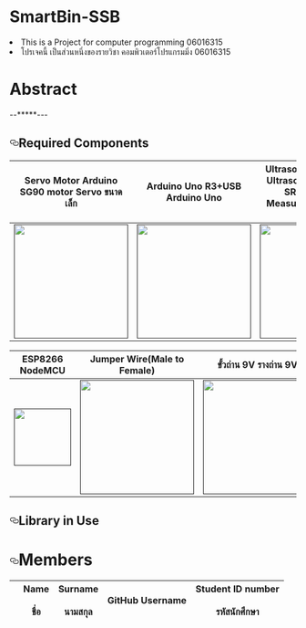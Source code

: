 # SmartBin-SSB
<li>This is a Project for computer programming 06016315</li>
<li>โปรเจคนี้ เป็นส่วนหนึ่งของรายวิชา คอมพิวเตอร์โปรแกรมมิ่ง 06016315</li>

# Abstract
--*****---
<h2><a id="user-content-required-components" class="anchor" aria-hidden="true" href="#required-components"><svg class="octicon octicon-link" viewBox="0 0 16 16" version="1.1" width="16" height="16" aria-hidden="true"><path fill-rule="evenodd" d="M4 9h1v1H4c-1.5 0-3-1.69-3-3.5S2.55 3 4 3h4c1.45 0 3 1.69 3 3.5 0 1.41-.91 2.72-2 3.25V8.59c.58-.45 1-1.27 1-2.09C10 5.22 8.98 4 8 4H4c-.98 0-2 1.22-2 2.5S3 9 4 9zm9-3h-1v1h1c1 0 2 1.22 2 2.5S13.98 12 13 12H9c-.98 0-2-1.22-2-2.5 0-.83.42-1.64 1-2.09V6.25c-1.09.53-2 1.84-2 3.25C6 11.31 7.55 13 9 13h4c1.45 0 3-1.69 3-3.5S14.5 6 13 6z"></path></svg></a><a target="_blank" rel="noopener noreferrer" href=""><img src="" alt="" style="max-width:100%;"></a>Required Components</h2>
<table>
<thead>
<tr>
<th align="center">Servo Motor Arduino SG90 motor Servo ขนาดเล็ก</th>
<th align="center">Arduino Uno R3+USB Arduino Uno</th>
<th align="center">Ultrasonic SR04 เซนเซอร์ UltrasonicModule HC-SR04 Distance Measuring Transducer Sensor</th>
</tr>
</thead>
<tbody>
<tr>
<td align="center"><a align="center" href=""><img src="/Image/rc01.jpg" width="200px" style="max-width:100%;"></a></td>
<td align="center"><a align="center" href=""><img src="/Image/rc02.jpg" width="200px" style="max-width:100%;"></a></td>
<td align="center"><a align="center" href=""><img src="/Image/rc03.png" width="200px" style="max-width:100%;"></a></td>
</tr>
</tbody>
</table>
<table>
<thead>
<tr>
<th align="center">ESP8266 NodeMCU</th>
<th align="center">Jumper Wire(Male to Female)</th>
<th align="center">ขั้วถ่าน 9V รางถ่าน 9V"</th>
</tr>
</thead>
<tbody>
<tr>
<td align="center"><a align="center" href=""><img src="/Image/rc06.jpg" width="100px" style="max-width:100%;"></a></td>
<td align="center"><a align="center" href=""><img src="/Image/rc07.jpg" width="200px" style="max-width:100%;"></a></td>
<td align="center"><a align="center" href=""><img src="/Image/rc08.jpg" width="200px" style="max-width:100%;"></a></td>
</tr>
</tbody>
</table>

<h2><a id="user-content-library-in-use" class="anchor" aria-hidden="true" href="#library-in-use"><svg class="octicon octicon-link" viewBox="0 0 16 16" version="1.1" width="16" height="16" aria-hidden="true"><path fill-rule="evenodd" d="M4 9h1v1H4c-1.5 0-3-1.69-3-3.5S2.55 3 4 3h4c1.45 0 3 1.69 3 3.5 0 1.41-.91 2.72-2 3.25V8.59c.58-.45 1-1.27 1-2.09C10 5.22 8.98 4 8 4H4c-.98 0-2 1.22-2 2.5S3 9 4 9zm9-3h-1v1h1c1 0 2 1.22 2 2.5S13.98 12 13 12H9c-.98 0-2-1.22-2-2.5 0-.83.42-1.64 1-2.09V6.25c-1.09.53-2 1.84-2 3.25C6 11.31 7.55 13 9 13h4c1.45 0 3-1.69 3-3.5S14.5 6 13 6z"></path></svg></a><a target="_blank" rel="noopener noreferrer" href=""><img src="" alt="" style="max-width:100%;"></a>Library in Use</h2>


<h1><a id="user-content-members" class="anchor" aria-hidden="true" href="#members"><svg class="octicon octicon-link" viewBox="0 0 16 16" version="1.1" width="16" height="16" aria-hidden="true"><path fill-rule="evenodd" d="M4 9h1v1H4c-1.5 0-3-1.69-3-3.5S2.55 3 4 3h4c1.45 0 3 1.69 3 3.5 0 1.41-.91 2.72-2 3.25V8.59c.58-.45 1-1.27 1-2.09C10 5.22 8.98 4 8 4H4c-.98 0-2 1.22-2 2.5S3 9 4 9zm9-3h-1v1h1c1 0 2 1.22 2 2.5S13.98 12 13 12H9c-.98 0-2-1.22-2-2.5 0-.83.42-1.64 1-2.09V6.25c-1.09.53-2 1.84-2 3.25C6 11.31 7.55 13 9 13h4c1.45 0 3-1.69 3-3.5S14.5 6 13 6z"></path></svg></a>Members</h1>
<table>
<thead>
<tr>
<th align="center"></th>
<th>Name<br><br>ชื่อ</th>
<th>Surname<br><br>นามสกุล</th>
<th>GitHub Username</th>
<th>Student ID number<br><br>รหัสนักศึกษา</th>
</tr>
</thead>

